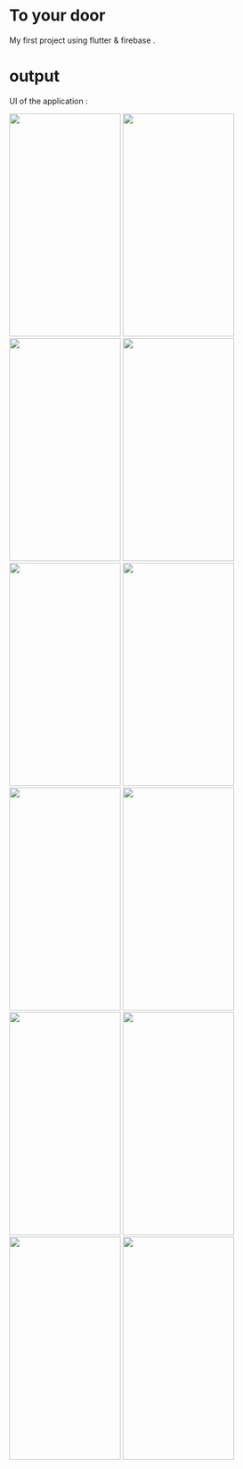 # To your door

My first  project using flutter & firebase .

# output
 UI of the application :
 
 <img src="https://user-images.githubusercontent.com/118051884/220117692-e2cb4a5d-4472-4087-b071-f207421013a7.jpg" width="200" height="400" />   <img src="https://user-images.githubusercontent.com/118051884/220117728-70b9ef8c-b426-43e9-b84c-62a385268608.jpg" width="200" height="400" />
 <img src="https://user-images.githubusercontent.com/118051884/220117765-3d03890e-a71f-4de8-b54a-2b92cd774e49.jpg" width="200" height="400" />
 <img src="https://user-images.githubusercontent.com/118051884/220117788-1118088b-7c96-4fe9-9467-dc23c15046da.jpg" width="200" height="400" />
 <img src="https://user-images.githubusercontent.com/118051884/220117823-af00f594-847c-449d-a24b-c7a7290a37f6.jpg" width="200" height="400" />
 <img src="https://user-images.githubusercontent.com/118051884/220121720-5019820f-e716-4d9b-8649-de468ab6f5d4.jpg" width="200" height="400" />
 <img src="https://user-images.githubusercontent.com/118051884/220117875-51983020-e0b8-49ff-92ae-379879180410.jpg" width="200" height="400" />
 <img src="https://user-images.githubusercontent.com/118051884/220117899-b4d5fb87-8a5a-4e18-bff6-df6ca3d8385a.jpg" width="200" height="400" />
 <img src="https://user-images.githubusercontent.com/118051884/220117912-566a6ecf-4570-4301-ae76-d628d20545b8.jpg" width="200" height="400" />
 <img src="https://user-images.githubusercontent.com/118051884/220117934-ae37fb13-5f97-4669-a082-4aeecc7d3eac.jpg" width="200" height="400" />
 <img src="https://user-images.githubusercontent.com/118051884/220117994-8c23eb6e-a5b5-4716-b31d-c16993b7cf08.jpg" width="200" height="400" />
  <img src="https://user-images.githubusercontent.com/118051884/220118043-f8b15eba-5a6f-4fc0-a9bc-8a9e4f4f3eee.jpg" width="200" height="400" />
